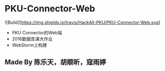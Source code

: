 # PKU-Connector-Web
![Build][https://img.shields.io/travis/HackAll-PKU/PKU-Connector-Web.svg]
- PKU Connector的Web端
- 2016数据库课大作业
- WebStorm上构建

## Made By 陈乐天，胡顺昕，寇雨婷
